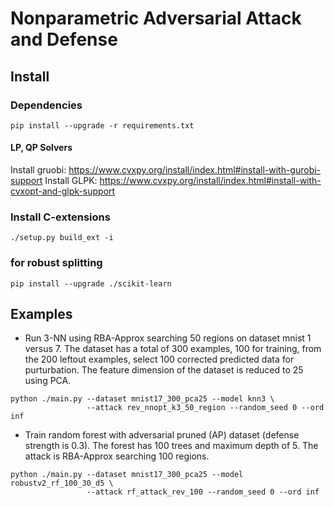# Nonparametric Adversarial Attack and Defense

## Install

### Dependencies
```
pip install --upgrade -r requirements.txt
```

#### LP, QP Solvers
Install gruobi: https://www.cvxpy.org/install/index.html#install-with-gurobi-support
Install GLPK: https://www.cvxpy.org/install/index.html#install-with-cvxopt-and-glpk-support

### Install C-extensions
```
./setup.py build_ext -i
```

### for robust splitting
```
pip install --upgrade ./scikit-learn
```

## Examples

- Run 3-NN using RBA-Approx searching 50 regions on dataset mnist 1 versus 7.
  The dataset has a total of 300 examples, 100 for training, from the 200
  leftout examples, select 100 corrected predicted data for purturbation.
  The feature dimension of the dataset is reduced to 25 using PCA.
```
python ./main.py --dataset mnist17_300_pca25 --model knn3 \
                 --attack rev_nnopt_k3_50_region --random_seed 0 --ord inf
```

- Train random forest with adversarial pruned (AP) dataset (defense strength is 0.3).
  The forest has 100 trees and maximum depth of 5.
  The attack is RBA-Approx searching 100 regions.
```
python ./main.py --dataset mnist17_300_pca25 --model robustv2_rf_100_30_d5 \
                 --attack rf_attack_rev_100 --random_seed 0 --ord inf
```
